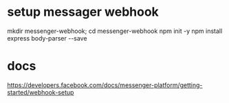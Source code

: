 # setup messager webhook 
mkdir messenger-webhook; cd messenger-webhook
npm init -y
npm install express body-parser --save

# docs
https://developers.facebook.com/docs/messenger-platform/getting-started/webhook-setup